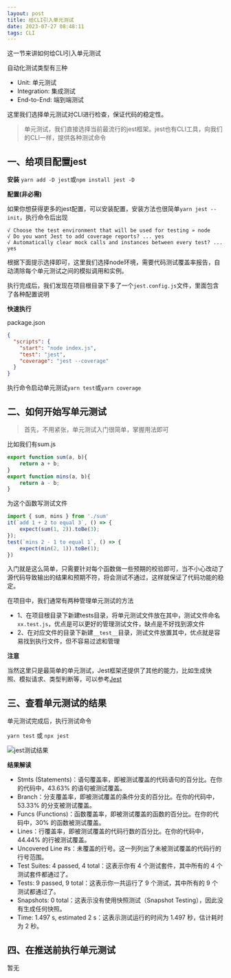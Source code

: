 ```yaml
---
layout: post
title: 给CLI引入单元测试
date: 2023-07-27 08:48:11
tags: CLI
---
```


这一节来讲如何给CLI引入单元测试

自动化测试类型有三种
- Unit: 单元测试
- Integration: 集成测试
- End-to-End: 端到端测试

这里我们选择单元测试对CLI进行检查，保证代码的稳定性。

> 单元测试，我们直接选择当前最流行的jest框架。jest也有CLI工具，向我们的CLI一样，提供各种测试命令

## 一、给项目配置jest

**安装**
`yarn add -D jest`或`npm install jest -D`

**配置(非必需)**

如果你想获得更多的jest配置，可以安装配置，安装方法也很简单`yarn jest --init`，执行命令后出现

```
√ Choose the test environment that will be used for testing » node
√ Do you want Jest to add coverage reports? ... yes
√ Automatically clear mock calls and instances between every test? ... yes
```

根据下面提示选择即可，这里我们选择node环境，需要代码测试覆盖率报告，自动清除每个单元测试之间的模拟调用和实例。

执行完成后，我们发现在项目根目录下多了一个`jest.config.js`文件，里面包含了各种配置说明

**快速执行**

package.json

```json
{
  "scripts": {
    "start": "node index.js",
    "test": "jest",
    "coverage": "jest --coverage"
  }
}
```
执行命令启动单元测试`yarn test`或`yarn coverage`

## 二、如何开始写单元测试

> 首先，不用紧张，单元测试入门很简单，掌握用法即可

比如我们有sum.js

```js
export function sum(a, b){
    return a + b;
}
export function mins(a, b){
    return a - b;
}
```
为这个函数写测试文件

```js
import { sum, mins } from './sum'
it(`add 1 + 2 to equal 3`, () => {
    expect(sum(1, 2)).toBe(3);
});
test(`mins 2 - 1 to equal 1`, () => {
    expect(min(2, 1)).toBe(1);
})
```

入门就是这么简单，只需要针对每个函数做一些预期的校验即可，当不小心改动了源代码导致输出的结果和预期不符，将会测试不通过，这样就保证了代码功能的稳定。

在项目中，我们通常有两种管理单元测试的方法
- 1、在项目根目录下新建tests目录，将单元测试文件放在其中，测试文件命名`xx.test.js`，优点是可以更好的管理测试文件，缺点是不好找到源文件
- 2、在对应文件的目录下新建`__test__`目录，测试文件放置其中，优点就是容易找到执行文件，但不容易过滤和管理

**注意**

当然这里只是最简单的单元测试，Jest框架还提供了其他的能力，比如生成快照、模拟请求、类型判断等，可以参考[Jest](https://jestjs.io/zh-Hans/docs/getting-started)

## 三、查看单元测试的结果

单元测试完成后，执行测试命令

`yarn test` 或 `npx jest`

![jest测试结果](/images/cli/jest.png)

**结果解读**

- Stmts (Statements)：语句覆盖率，即被测试覆盖的代码语句的百分比。在你的代码中，43.63% 的语句被测试覆盖。
- Branch：分支覆盖率，即被测试覆盖的条件分支的百分比。在你的代码中，53.33% 的分支被测试覆盖。
- Funcs (Functions)：函数覆盖率，即被测试覆盖的函数的百分比。在你的代码中，30% 的函数被测试覆盖。
- Lines：行覆盖率，即被测试覆盖的代码行数的百分比。在你的代码中，44.44% 的行被测试覆盖。
- Uncovered Line #s：未覆盖的行号。这一列列出了未被测试覆盖的代码行的行号范围。
- Test Suites: 4 passed, 4 total：这表示你有 4 个测试套件，其中所有的 4 个测试套件都通过了。
- Tests: 9 passed, 9 total：这表示你一共运行了 9 个测试，其中所有的 9 个测试都通过了。
- Snapshots: 0 total：这表示没有使用快照测试（Snapshot Testing），因此没有生成任何快照。
- Time: 1.497 s, estimated 2 s：这表示测试运行的时间为 1.497 秒，估计耗时为 2 秒。

## 四、在推送前执行单元测试

暂无